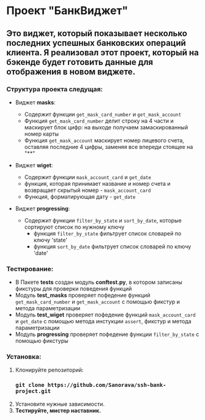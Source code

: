 # Проект "БанкВиджет"
## Это виджет, который показывает несколько последних успешных банковских операций клиента. Я реализовал этот проект, который на бэкенде будет готовить данные для отображения в новом виджете.
### Структура проекта следущая:
* Виджет **masks**:
  
  * Содержит функции `get_mask_card_number` и `get_mask_account`
   * Функция `get_mask_card_number` делит строку на 4 части и маскирует блок цифр: на выходе получаем замаскированный номер карты
   * Функция `get_mask_account` маскирует номер лицевого счета, оставляя последние 4 цифры, заменяя все впереди стоящее на "**"
* Виджет **wiget**:
  
  * Содержит функции `mask_account_card` и `get_date`
   * функция, которая принимает название и номер счета и возвращает скрытый номер - `mask_account_card`
   * Функция, форматирующая дату - `get_date`
* Виджет **progressing**:
  
  * Содержит функции `filter_by_state` и `sort_by_date`, которые сортируют список по нужному ключу
    * функция `filter_by_state` фильтрует список словарей по ключу 'state'
    * функция `sort_by_date` фильтрует список словарей по ключу 'date'
### Тестирование:
  * В Пакете **tests** создан модуль **conftest.py**, в котором записаны фикстуры для проверки поведения функций
  * Модуль **test_masks** проверяет пофедение функций `get_mask_card_number` и  `get_mask_account` с помощью фикстур и метода параметризации
  * Модуль **test_wiget** проверяет пофедение функций `mask_account_card` и  `get_date` с помощью метода инстукции `assert`, фикстур и метода параметризации
  * Модуль **progressing** проверяет пофедение функции `filter_by_state` с помощью фикстуры
### Установка:
1. Клонируйте репозиторий:
   ### `git clone https://github.com/Sanorava/ssh-bank-project.git`
2. Установите нужные зависимости.
3. **Тестируйте, мистер наставник.**